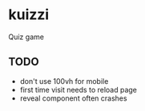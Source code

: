 # kuizzi
Quiz game

## TODO
- don't use 100vh for mobile
- first time visit needs to reload page
- reveal component often crashes